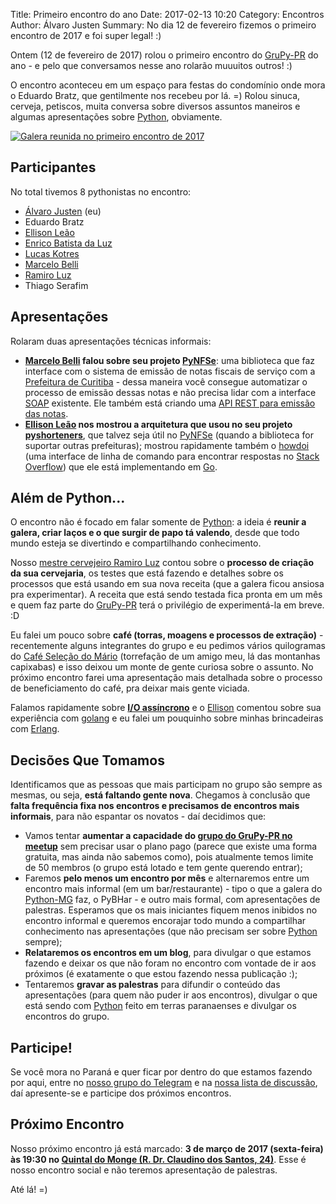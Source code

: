 Title: Primeiro encontro do ano
Date: 2017-02-13 10:20
Category: Encontros
Author: Álvaro Justen
Summary: No dia 12 de fevereiro fizemos o primeiro encontro de 2017 e foi super legal! :)

Ontem (12 de fevereiro de 2017) rolou o primeiro encontro do
[GruPy-PR](https://grupypr.github.io/) do ano - e pelo que conversamos nesse
ano rolarão muuuitos outros! :)

O encontro aconteceu em um espaço para festas do condomínio onde mora o Eduardo
Bratz, que gentilmente nos recebeu por lá. =) Rolou sinuca, cerveja, petiscos,
muita conversa sobre diversos assuntos maneiros e algumas apresentações sobre
[Python](http://python.org/), obviamente.

[![Galera reunida no primeiro encontro de
2017]({filename}/images/thumbnail/2017-02-12-encontro.jpg)]({filename}/images/2017-02-12-encontro.jpg)


## Participantes

No total tivemos 8 pythonistas no encontro:

- [Álvaro Justen](https://github.com/turicas/) (eu)
- Eduardo Bratz
- [Ellison Leão](https://github.com/ellisonleao/)
- [Enrico Batista da Luz](https://github.com/ricobl)
- [Lucas Kotres](https://github.com/lucaskotres)
- [Marcelo Belli](https://github.com/marcelobelli)
- [Ramiro Luz](https://github.com/ramiroluz)
- Thiago Serafim


## Apresentações

Rolaram duas apresentações técnicas informais:

- **[Marcelo Belli](https://github.com/marcelobelli) falou sobre seu projeto
  [PyNFSe](https://github.com/marcelobelli/PyNFSe)**: uma biblioteca que faz
  interface com o sistema de emissão de notas fiscais de serviço com a
  [Prefeitura de Curitiba](http://www.curitiba.pr.gov.br/) - dessa maneira você
  consegue automatizar o processo de emissão dessas notas e não precisa lidar
  com a interface [SOAP](https://en.wikipedia.org/wiki/SOAP) existente. Ele
  também está criando uma [API REST para emissão das
  notas](https://github.com/marcelobelli/restNFSe).
- **[Ellison Leão](https://github.com/ellisonleao) nos mostrou a arquitetura que
  usou no seu projeto
  [pyshorteners](https://github.com/ellisonleao/pyshorteners)**, que talvez
  seja útil no [PyNFSe](https://github.com/marcelobelli/PyNFSe) (quando a
  biblioteca for suportar outras prefeituras); mostrou rapidamente também o
  [howdoi](https://github.com/ellisonleao/howdoi) (uma interface de linha de
  comando para encontrar respostas no [Stack
  Overflow](http://stackoverflow.com/)) que ele está implementando em
  [Go](https://golang.org/).


## Além de Python...

O encontro não é focado em falar somente de [Python](http://python.org/): a
ideia é **reunir a galera, criar laços e o que surgir de papo tá valendo**,
desde que todo mundo esteja se divertindo e compartilhando conhecimento.

Nosso [mestre cervejeiro Ramiro Luz](https://github.com/ramiroluz) contou sobre
o **processo de criação da sua cervejaria**, os testes que está fazendo e
detalhes sobre os processos que está usando em sua nova receita (que a galera
ficou ansiosa pra experimentar). A receita que está sendo testada fica pronta
em um mês e quem faz parte do [GruPy-PR](https://grupypr.github.io/) terá o
privilégio de experimentá-la em breve. :D

Eu falei um pouco sobre **café (torras, moagens e processos de extração)** -
recentemente alguns integrantes do grupo e eu pedimos vários quilogramas do
[Café Seleção do Mário](https://www.facebook.com/selecaodomario) (torrefação de
um amigo meu, lá das montanhas capixabas) e isso deixou um monte de gente
curiosa sobre o assunto.  No próximo encontro farei uma apresentação mais
detalhada sobre o processo de beneficiamento do café, pra deixar mais gente
viciada.

Falamos rapidamente sobre
**[I/O assíncrono](https://docs.python.org/3/library/asyncio.html)** e o
[Ellison](https://github.com/ellisonleao) comentou sobre sua experiência com
[golang](https://golang.org/) e eu falei um pouquinho sobre minhas brincadeiras
com [Erlang](http://www.erlang.org/).


## Decisões Que Tomamos

Identificamos que as pessoas que mais participam no grupo são sempre as mesmas,
ou seja, **está faltando gente nova**. Chegamos à conclusão que **falta
frequência fixa nos encontros e precisamos de encontros mais informais**, para
não espantar os novatos - daí decidimos que:

- Vamos tentar **aumentar a capacidade do [grupo do GruPy-PR no
  meetup](http://www.meetup.com/pt/GruPy-PR/)** sem precisar usar o plano pago
  (parece que existe uma forma gratuita, mas ainda não sabemos como), pois
  atualmente temos limite de 50 membros (o grupo está lotado e tem gente
  querendo entrar);
- Faremos **pelo menos um encontro por mês** e alternaremos entre um encontro
  mais informal (em um bar/restaurante) - tipo o que a galera do
  [Python-MG](https://pythonmg.github.io) faz, o PyBHar - e outro mais formal,
  com apresentações de palestras. Esperamos que os mais iniciantes fiquem menos
  inibidos no encontro informal e queremos encorajar todo mundo a compartilhar
  conhecimento nas apresentações (que não precisam ser sobre
  [Python](http://python.org/) sempre);
- **Relataremos os encontros em um blog**, para divulgar o que estamos
  fazendo e deixar os que não foram no encontro com vontade de ir aos próximos
  (é exatamente o que estou fazendo nessa publicação :);
- Tentaremos **gravar as palestras** para difundir o conteúdo das apresentações
  (para quem não puder ir aos encontros), divulgar o que está sendo com
  [Python](http://python.org/) feito em terras paranaenses e divulgar os
  encontros do grupo.


## Participe!

Se você mora no Paraná e quer ficar por dentro do que estamos fazendo por aqui,
entre no [nosso grupo do Telegram](https://t.me/grupy_pr) e na
[nossa lista de discussão](https://groups.google.com/forum/#!forum/grupy-pr),
daí apresente-se e participe dos próximos encontros.


## Próximo Encontro

Nosso próximo encontro já está marcado: **3 de março de 2017 (sexta-feira) às
19:30 no [Quintal do Monge (R. Dr. Claudino dos Santos,
24)](https://goo.gl/maps/aFWj5nXEhzD2)**. Esse é nosso encontro social e não
teremos apresentação de palestras.

Até lá! =)
